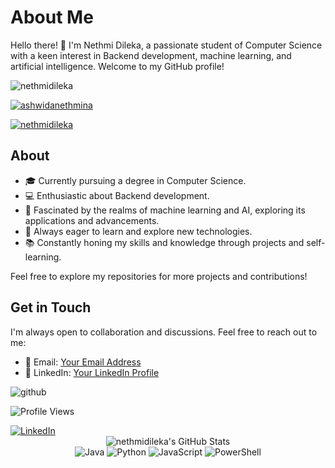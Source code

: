 # About Me

Hello there! 👋 I'm Nethmi Dileka, a passionate student of Computer Science with a keen interest in Backend development, machine learning, and artificial intelligence. Welcome to my GitHub profile!

<p align="left"> <img src="https://komarev.com/ghpvc/?username=ashwidanethmina&label=Profile%20views&color=0e75b6&style=flat" alt="nethmidileka" /> </p>

<p align="left"> <a href="https://github.com/ryo-ma/github-profile-trophy"><img src="https://github-profile-trophy.vercel.app/?username=nethmidileka" alt="ashwidanethmina" /></a> </p>

<p align="left"> <a href="https://twitter.com/ashwidanethmina" target="blank"><img src="https://img.shields.io/twitter/follow/ashwidanethmina?logo=twitter&style=for-the-badge" alt="nethmidileka" /></a> </p>

## About

- 🎓 Currently pursuing a degree in Computer Science.
- 💻 Enthusiastic about Backend development.
- 🤖 Fascinated by the realms of machine learning and AI, exploring its applications and advancements.
- 🌱 Always eager to learn and explore new technologies.
- 📚 Constantly honing my skills and knowledge through projects and self-learning.



Feel free to explore my repositories for more projects and contributions!

## Get in Touch

I'm always open to collaboration and discussions. Feel free to reach out to me:

- 📧 Email: [Your Email Address](mailto:nethmidilekaamindinigmail.com)
- 💼 LinkedIn: [Your LinkedIn Profile](https://www.linkedin.com/in/nethmidilekaperera/)

![github](https://img.shields.io/badge/GitHub-000000?style=for-the-badge&logo=GitHub&logoColor=white)

![Profile Views](https://komarev.com/ghpvc/?username=nethmidilekaperera)

<div>
    <!-- Replace href with your links -->
    <a href="https://www.linkedin.com/in/nethmidilekaperera/">
        <img src="https://img.shields.io/badge/LinkedIn-0077B5?style=for-the-badge&logo=linkedin&logoColor=white" alt="LinkedIn"/>
    </a>
</div>

<div align="center">
    <img src="https://github-profile-summary-cards.vercel.app/api/cards/profile-details?username=nethmidileka&theme=github_dark" alt="nethmidileka's GitHub Stats"/>
</div>


<div align="center">
  <img src="https://img.shields.io/badge/Java-007396?style=for-the-badge&logo=java&logoColor=white" alt="Java" />
  <img src="https://img.shields.io/badge/Python-3776AB?style=for-the-badge&logo=python&logoColor=white" alt="Python"/>
  <img src="https://img.shields.io/badge/JavaScript-F7DF1E?style=for-the-badge&logo=javascript&logoColor=black" alt="JavaScript"/>
  <img src="https://img.shields.io/badge/PowerShell-5391FE?style=for-the-badge&logo=powershell&logoColor=white" alt="PowerShell"/>
</div>
  

